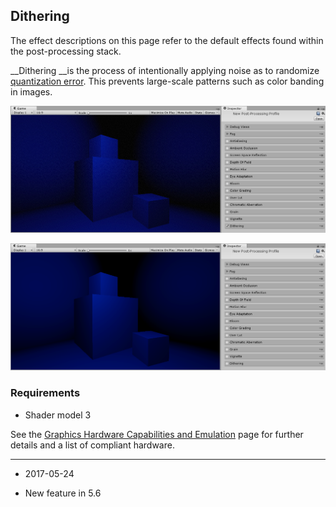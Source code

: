 ## Dithering

The effect descriptions on this page refer to the default effects found within the post-processing stack. 

__Dithering __is the process of intentionally applying noise as to randomize [quantization error](https://en.wikipedia.org/wiki/Quantization_error). This prevents large-scale patterns such as color banding in images. 

![Scene with Dithering](../uploads/Main/PostProcessing-Dithering-0.jpg)

![Scene without Dithering](../uploads/Main/PostProcessing-Dithering-1.png)

### Requirements

* Shader model 3

See the [Graphics Hardware Capabilities and Emulation](GraphicsEmulation) page for further details and a list of compliant hardware.

---

* <span class="page-edit"> 2017-05-24  <!-- include IncludeTextNewPageNoEdit --></span>

* <span class="page-history">New feature in 5.6</span>